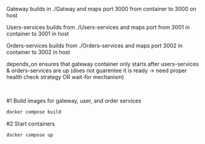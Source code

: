 Gateway builds in ./Gatway and maps port 3000 from container to 3000 on host <br/>

Users-services builds from ./Users-services and maps port from 3001 in container to 3001 in host <br/>

Orders-services builds from ./Orders-services and maps port 3002 in container to 3002 in host <br/>

depends_on ensures that gateway container only starts after users-services & orders-services are up (does not guarentee it is ready -> need proper health check strategy OR wait-for mechanism) <br/>

<br/>

#1 Build images for gateway, user, and order services <br/>


```bash
docker compose build
```

#2 Start containers <br/>


```bash
docker compose up
```

<br/>